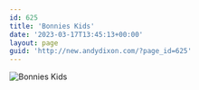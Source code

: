 ```yaml
---
id: 625
title: 'Bonnies Kids'
date: '2023-03-17T13:45:13+00:00'
layout: page
guid: 'http://new.andydixon.com/?page_id=625'
---
```


![Bonnies Kids](https://i0.wp.com/assets.g8x2.ldn.idrivee2-23.com/posters/Bonnies%20Kids%2001.jpg?w=1200&ssl=1 "Bonnies Kids")
